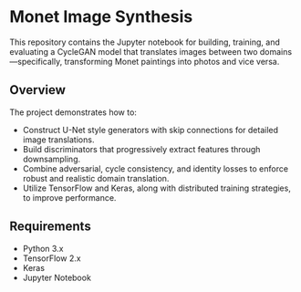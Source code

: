 # Monet Image Synthesis

This repository contains the Jupyter notebook for building, training, and evaluating a CycleGAN model that translates images between two domains—specifically, transforming Monet paintings into photos and vice versa.

## Overview

The project demonstrates how to:

- Construct U-Net style generators with skip connections for detailed image translations.
- Build discriminators that progressively extract features through downsampling.
- Combine adversarial, cycle consistency, and identity losses to enforce robust and realistic domain translation.
- Utilize TensorFlow and Keras, along with distributed training strategies, to improve performance.

## Requirements

- Python 3.x
- TensorFlow 2.x
- Keras
- Jupyter Notebook
